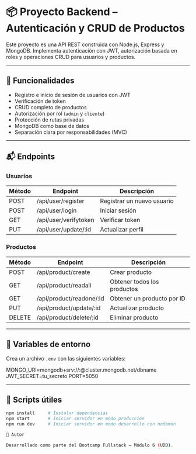 # 📦 Proyecto Backend – Autenticación y CRUD de Productos

Este proyecto es una API REST construida con Node.js, Express y MongoDB. Implementa autenticación con JWT, autorización basada en roles y operaciones CRUD para usuarios y productos.

---

## 🚀 Funcionalidades

- Registro e inicio de sesión de usuarios con JWT
- Verificación de token
- CRUD completo de productos
- Autorización por rol (`admin` y `cliente`)
- Protección de rutas privadas
- MongoDB como base de datos
- Separación clara por responsabilidades (MVC)

---

## 📬 Endpoints

### Usuarios

| Método | Endpoint              | Descripción                       |
|--------|------------------------|-----------------------------------|
| POST   | /api/user/register     | Registrar un nuevo usuario        |
| POST   | /api/user/login        | Iniciar sesión                    |
| GET    | /api/user/verifytoken  | Verificar token                   |
| PUT    | /api/user/update/:id   | Actualizar perfil                 |

### Productos

| Método | Endpoint                     | Descripción                     |
|--------|-------------------------------|---------------------------------|
| POST   | /api/product/create           | Crear producto                  |
| GET    | /api/product/readall          | Obtener todos los productos     |
| GET    | /api/product/readone/:id      | Obtener un producto por ID      |
| PUT    | /api/product/update/:id       | Actualizar producto             |
| DELETE | /api/product/delete/:id       | Eliminar producto               |

---

## 🔐 Variables de entorno

Crea un archivo `.env` con las siguientes variables:

MONGO_URI=mongodb+srv://:@cluster.mongodb.net/dbname
JWT_SECRET=tu_secreto
PORT=5050

---

## 💾 Scripts útiles

```bash
npm install     # Instalar dependencias
npm start       # Iniciar servidor en modo producción
npm run dev     # Iniciar servidor en modo desarrollo con nodemon

📌 Autor

Desarrollado como parte del Bootcamp Fullstack – Módulo 6 (UDD).
